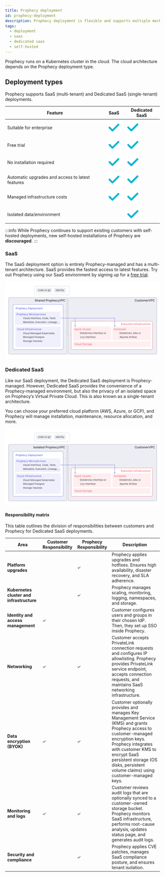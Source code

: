 ```yaml
---
title: Prophecy deployment
id: prophecy-deployment
description: Prophecy deployment is flexible and supports multiple mechanisms
tags:
  - deployment
  - saas
  - dedicated saas
  - self-hosted
---
```


Prophecy runs on a Kubernetes cluster in the cloud. The cloud architecture depends on the Prophecy deployment type.

## Deployment types

Prophecy supports SaaS (multi-tenant) and Dedicated SaaS (single-tenant) deployments.

| Feature                                          | SaaS                    | Dedicated SaaS          |
| ------------------------------------------------ | ----------------------- | ----------------------- |
| Suitable for enterprise                          | ![Tick](./img/tick.svg) | ![Tick](./img/tick.svg) |
| Free trial                                       | ![Tick](./img/tick.svg) | ![Tick](./img/tick.svg) |
| No installation required                         | ![Tick](./img/tick.svg) | ![Tick](./img/tick.svg) |
| Automatic upgrades and access to latest features | ![Tick](./img/tick.svg) | ![Tick](./img/tick.svg) |
| Managed infrastructure costs                     | ![Tick](./img/tick.svg) | ![Tick](./img/tick.svg) |
| Isolated data/environment                        |                         | ![Tick](./img/tick.svg) |

:::info
While Prophecy continues to support existing customers with self-hosted deployments, new self-hosted installations of Prophecy are **discouraged**.
:::

### SaaS

The SaaS deployment option is entirely Prophecy-managed and has a multi-tenant architecture. SaaS provides the fastest access to latest features. Try out Prophecy using our SaaS environment by signing up for a [free trial](https://app.prophecy.io/metadata/auth/signup).

![SaaS VPC Architecture](img/arch_separate_vpc.png)

### Dedicated SaaS

Like our SaaS deployment, the Dedicated SaaS deployment is Prophecy-managed. However, Dedicated SaaS provides the convenience of a Prophecy-managed environment, but also the privacy of an isolated space on Prophecy’s Virtual Private Cloud. This is also known as a single-tenant architecture.

You can choose your preferred cloud platform (AWS, Azure, or GCP), and Prophecy will manage installation, maintenance, resource allocation, and more.

![Dedicated SaaS VPC Architecture](img/arch_dedicated_vpc.png)

#### Responsibility matrix

This table outlines the division of responsibilities between customers and Prophecy for Dedicated SaaS deployments.

| Area                                      | Customer Responsibility | Prophecy Responsibility | Description                                                                                                                                                                                                                                                                      |
| ----------------------------------------- | ----------------------- | ----------------------- | -------------------------------------------------------------------------------------------------------------------------------------------------------------------------------------------------------------------------------------------------------------------------------- |
| **Platform upgrades**                     |                         | ✓                       | Prophecy applies upgrades and hotfixes. Ensures high availability, disaster recovery, and SLA adherence.                                                                                                                                                                         |
| **Kubernetes cluster and infrastructure** |                         | ✓                       | Prophecy manages scaling, monitoring, logging, namespaces, and storage.                                                                                                                                                                                                          |
| **Identity and access management**        | ✓                       |                         | Customer configures users and groups in their chosen IdP. Then, they set up SSO inside Prophecy.                                                                                                                                                                                 |
| **Networking**                            | ✓                       | ✓                       | Customer accepts PrivateLink connection requests and configures IP allowlisting. Prophecy provides PrivateLink service endpoint, accepts connection requests, and maintains SaaS networking infrastructure.                                                                      |
| **Data encryption (BYOK)**                | ✓                       | ✓                       | Customer optionally provides and manages Key Management Service (KMS) and grants Prophecy access to customer-managed encryption keys. Prophecy integrates with customer KMS to encrypt SaaS persistent storage (OS disks, persistent volume claims) using customer-managed keys. |
| **Monitoring and logs**                   | ✓                       | ✓                       | Customer reviews audit logs that are optionally synced to a customer-owned storage bucket. Prophecy monitors SaaS infrastructure, performs root-cause analysis, updates status page, and generates audit logs.                                                                   |
| **Security and compliance**               |                         | ✓                       | Prophecy applies CVE patches, manages SaaS compliance posture, and ensures tenant isolation.                                                                                                                                                                                     |
